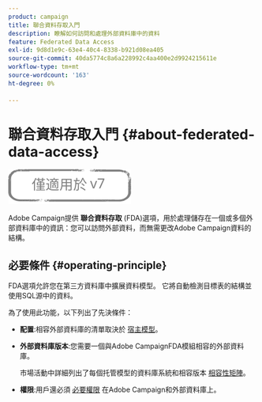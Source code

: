 ```yaml
---
product: campaign
title: 聯合資料存取入門
description: 瞭解如何訪問和處理外部資料庫中的資料
feature: Federated Data Access
exl-id: 9d8d1e9c-63e4-40c4-8338-b921d08ea405
source-git-commit: 40da5774c8a6a228992c4aa400e2d9924215611e
workflow-type: tm+mt
source-wordcount: '163'
ht-degree: 0%

---
```


# 聯合資料存取入門 {#about-federated-data-access}

![](../../assets/v7-only.svg)

Adobe Campaign提供 **聯合資料存取** (FDA)選項，用於處理儲存在一個或多個外部資料庫中的資訊：您可以訪問外部資料，而無需更改Adobe Campaign資料的結構。

## 必要條件 {#operating-principle}

FDA選項允許您在第三方資料庫中擴展資料模型。 它將自動檢測目標表的結構並使用SQL源中的資料。

為了使用此功能，以下列出了先決條件：

* **配置**:相容外部資料庫的清單取決於 [宿主模型](../../installation/using/hosting-models.md)。
* **外部資料庫版本**:您需要一個與Adobe CampaignFDA模組相容的外部資料庫。

   市場活動中詳細列出了每個托管模型的資料庫系統和相容版本 [相容性矩陣](../../rn/using/compatibility-matrix.md#FederatedDataAccessFDA)。

* **權限**:用戶還必須 [必要權限](../../installation/using/remote-database-access-rights.md) 在Adobe Campaign和外部資料庫上。

